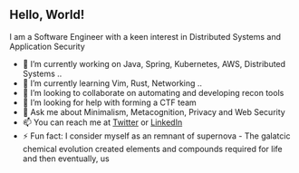 ## Hello, World!

I am a Software Engineer with a keen interest in Distributed Systems and Application Security

- 🔭 I’m currently working on Java, Spring, Kubernetes, AWS, Distributed Systems ..
- 🌱 I’m currently learning Vim, Rust, Networking ..
- 👯 I’m looking to collaborate on automating and developing recon tools
- 🤔 I’m looking for help with forming a CTF team
- 💬 Ask me about Minimalism, Metacognition, Privacy and Web Security
- 📫 You can reach me at [Twitter](https://twitter.com/pranavek) or [LinkedIn](https://www.linkedin.com/in/pranavek/) 
- ⚡ Fun fact: I consider myself as an remnant of supernova - The galatcic chemical evolution created elements and compounds required for life and then eventually, us


